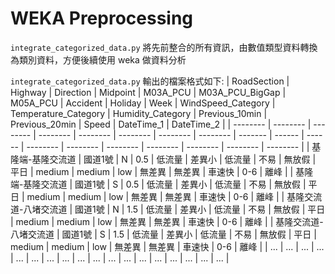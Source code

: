 # WEKA Preprocessing

`integrate_categorized_data.py` 將先前整合的所有資訊，由數值類型資料轉換為類別資料，方便後續使用 weka 做資料分析

`integrate_categorized_data.py` 輸出的檔案格式如下:
| RoadSection | Highway | Direction | Midpoint | M03A_PCU | M03A_PCU_BigGap | M05A_PCU | Accident | Holiday | Week | WindSpeed_Category | Temperature_Category | Humidity_Category | Previous_10min | Previous_20min | Speed | DateTime_1 | DateTime_2 |
| -------- | -------- | -------- | -------- | -------- | -------- | -------- | -------- | ------- | ------ | ------ | -------- | -------- | -------- | -------- | -------- | -------- | -------- |
| 基隆端-基隆交流道 | 國道1號 | N | 0.5 | 低流量 | 差異小 | 低流量 | 不易 | 無放假 | 平日 | medium | medium | low | 無差異 | 無差異 | 車速快 | 0-6 | 離峰 |
| 基隆端-基隆交流道 | 國道1號 | S | 0.5 | 低流量 | 差異小 | 低流量 | 不易 | 無放假 | 平日 | medium | medium | low | 無差異 | 無差異 | 車速快 | 0-6 | 離峰 |
| 基隆交流道-八堵交流道 | 國道1號 | N | 1.5 | 低流量 | 差異小 | 低流量 | 不易 | 無放假 | 平日 | medium | medium | low | 無差異 | 無差異 | 車速快 | 0-6 | 離峰 |
| 基隆交流道-八堵交流道 | 國道1號 | S | 1.5 | 低流量 | 差異小 | 低流量 | 不易 | 無放假 | 平日 | medium | medium | low | 無差異 | 無差異 | 車速快 | 0-6 | 離峰 |
| ... | ... | ... | ... | ... | ... | ... | ... | ... | ... | ... | ... | ... | ... | ... | ... | ... | ... |

